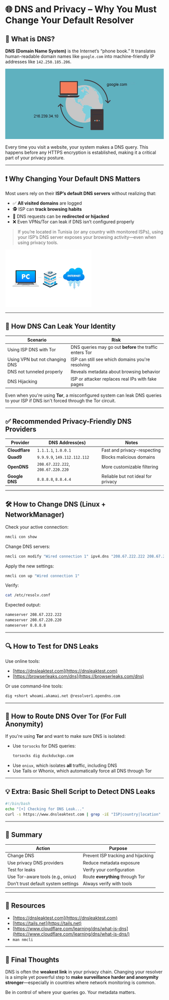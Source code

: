 
# 🌐 DNS and Privacy – Why You Must Change Your Default Resolver

## 📘 What is DNS?

**DNS (Domain Name System)** is the Internet’s “phone book.” It translates human-readable domain names like `google.com` into machine-friendly IP addresses like `142.250.185.206`.


![Alt text](caps/DNS.jpg)


Every time you visit a website, your system makes a DNS query. This happens before any HTTPS encryption is established, making it a critical part of your privacy posture.

---

## ❗ Why Changing Your Default DNS Matters

Most users rely on their **ISP’s default DNS servers** without realizing that:

- ✅ **All visited domains** are logged
- 🕵️ ISP can **track browsing habits**
- 🔀 DNS requests can be **redirected or hijacked**
- ❌ Even VPNs/Tor can leak if DNS isn’t configured properly

> If you’re located in Tunisia (or any country with monitored ISPs), using your ISP’s DNS server exposes your browsing activity—even when using privacy tools.

![Alt text](caps/ISP.png)

---

## 🧠 How DNS Can Leak Your Identity

| Scenario | Risk |
|----------|------|
| Using ISP DNS with Tor | DNS queries may go out **before** the traffic enters Tor |
| Using VPN but not changing DNS | ISP can still see which domains you're resolving |
| DNS not tunneled properly | Reveals metadata about browsing behavior |
| DNS Hijacking | ISP or attacker replaces real IPs with fake pages |

Even when you're using **Tor**, a misconfigured system can leak DNS queries to your ISP if DNS isn't forced through the Tor circuit.

---

## ✅ Recommended Privacy-Friendly DNS Providers

| Provider     | DNS Address(es)               | Notes                          |
|--------------|-------------------------------|--------------------------------|
| **Cloudflare** | `1.1.1.1`, `1.0.0.1`           | Fast and privacy-respecting    |
| **Quad9**      | `9.9.9.9`, `149.112.112.112`   | Blocks malicious domains       |
| **OpenDNS**    | `208.67.222.222`, `208.67.220.220` | More customizable filtering |
| **Google DNS** | `8.8.8.8`, `8.8.4.4`           | Reliable but not ideal for privacy |

---

## 🛠️ How to Change DNS (Linux + NetworkManager)

Check your active connection:

```bash
nmcli con show
```

Change DNS servers:

```bash
nmcli con modify "Wired connection 1" ipv4.dns "208.67.222.222 208.67.220.220 8.8.8.8"
```

Apply the new settings:

```bash
nmcli con up "Wired connection 1"
```

Verify:

```bash
cat /etc/resolv.conf
```

Expected output:

```bash
nameserver 208.67.222.222
nameserver 208.67.220.220
nameserver 8.8.8.8
```

---

## 🔍 How to Test for DNS Leaks

Use online tools:

- [https://dnsleaktest.com](https://dnsleaktest.com)
- [https://browserleaks.com/dns](https://browserleaks.com/dns)

Or use command-line tools:

```bash
dig +short whoami.akamai.net @resolver1.opendns.com
```

---

## 🔐 How to Route DNS Over Tor (For Full Anonymity)

If you're using **Tor** and want to make sure DNS is isolated:

- Use `torsocks` for DNS queries:
  ```bash
  torsocks dig duckduckgo.com
  ```
- Use `oniux`, which isolates **all** traffic, including DNS
- Use Tails or Whonix, which automatically force all DNS through Tor

---

## 💡 Extra: Basic Shell Script to Detect DNS Leaks

```bash
#!/bin/bash
echo "[+] Checking for DNS Leak..."
curl -s https://www.dnsleaktest.com | grep -iE "ISP|country|location"
```

---

## 🚀 Summary

| Action | Purpose |
|--------|---------|
| Change DNS | Prevent ISP tracking and hijacking |
| Use privacy DNS providers | Reduce metadata exposure |
| Test for leaks | Verify your configuration |
| Use Tor-aware tools (e.g., oniux) | Route **everything** through Tor |
| Don’t trust default system settings | Always verify with tools |

---

## 🧷 Resources

- [https://dnsleaktest.com](https://dnsleaktest.com)
- [https://tails.net](https://tails.net)
- [https://www.cloudflare.com/learning/dns/what-is-dns](https://www.cloudflare.com/learning/dns/what-is-dns/)
- `man nmcli`

---

## 🧠 Final Thoughts

DNS is often the **weakest link** in your privacy chain. Changing your resolver is a simple yet powerful step to **make surveillance harder and anonymity stronger**—especially in countries where network monitoring is common.

Be in control of where your queries go. Your metadata matters.
